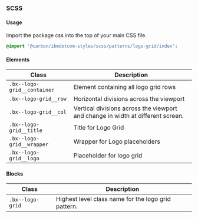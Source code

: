 ### SCSS

#### Usage

Import the package css into the top of your main CSS file.

```css
@import '@carbon/ibmdotcom-styles/scss/patterns/logo-grid/index';
```

#### Elements

| Class                       | Description                                                                     |
| --------------------------- | ------------------------------------------------------------------------------- |
| `.bx--logo-grid__container` | Element containing all logo grid rows                                           |
| `.bx--logo-grid__row`       | Horizontal divisions across the viewport                                        |
| `.bx--logo-grid__col`       | Vertical divisions across the viewport and change in width at different screen. |
| `.bx--logo-grid__title`     | Title for Logo Grid                                                             |
| `.bx--logo-grid__wrapper`   | Wrapper for Logo placeholders                                                   |
| `.bx--logo-grid__logo`      | Placeholder for logo grid                                                       |

#### Blocks

| Class            | Description                                         |
| ---------------- | --------------------------------------------------- |
| `.bx--logo-grid` | Highest level class name for the logo grid pattern. |
